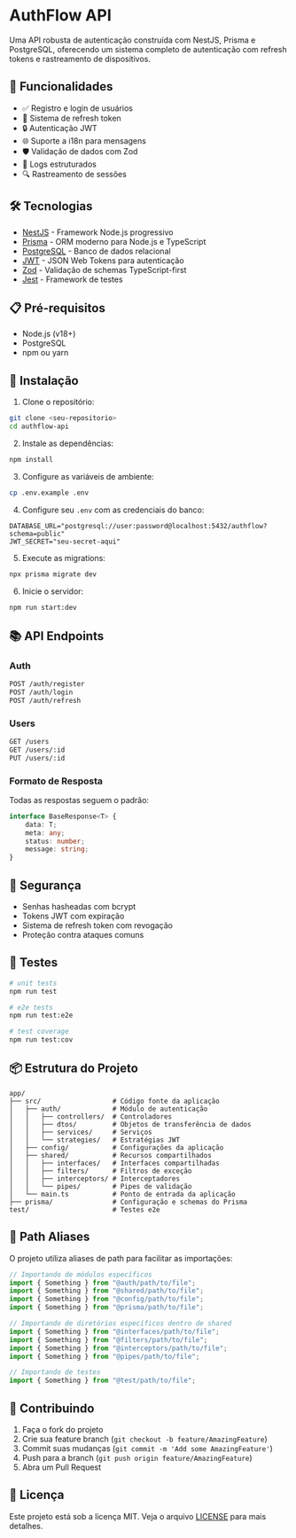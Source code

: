 # AuthFlow API

Uma API robusta de autenticação construída com NestJS, Prisma e PostgreSQL, oferecendo um sistema completo de autenticação com refresh tokens e rastreamento de dispositivos.

## 🚀 Funcionalidades

- ✅ Registro e login de usuários
- 🔄 Sistema de refresh token
- 🔒 Autenticação JWT
- 🌐 Suporte a i18n para mensagens
- 🛡️ Validação de dados com Zod
- 📝 Logs estruturados
- 🔍 Rastreamento de sessões

## 🛠️ Tecnologias

- [NestJS](https://nestjs.com/) - Framework Node.js progressivo
- [Prisma](https://www.prisma.io/) - ORM moderno para Node.js e TypeScript
- [PostgreSQL](https://www.postgresql.org/) - Banco de dados relacional
- [JWT](https://jwt.io/) - JSON Web Tokens para autenticação
- [Zod](https://zod.dev/) - Validação de schemas TypeScript-first
- [Jest](https://jestjs.io/) - Framework de testes

## 📋 Pré-requisitos

- Node.js (v18+)
- PostgreSQL
- npm ou yarn

## 🔧 Instalação

1. Clone o repositório:

```bash
git clone <seu-repositorio>
cd authflow-api
```

2. Instale as dependências:

```bash
npm install
```

3. Configure as variáveis de ambiente:

```bash
cp .env.example .env
```

4. Configure seu `.env` com as credenciais do banco:

```env
DATABASE_URL="postgresql://user:password@localhost:5432/authflow?schema=public"
JWT_SECRET="seu-secret-aqui"
```

5. Execute as migrations:

```bash
npx prisma migrate dev
```

6. Inicie o servidor:

```bash
npm run start:dev
```

## 📚 API Endpoints

### Auth

```bash
POST /auth/register
POST /auth/login
POST /auth/refresh
```

### Users

```bash
GET /users
GET /users/:id
PUT /users/:id
```

### Formato de Resposta

Todas as respostas seguem o padrão:

```typescript
interface BaseResponse<T> {
    data: T;
    meta: any;
    status: number;
    message: string;
}
```

## 🔐 Segurança

- Senhas hasheadas com bcrypt
- Tokens JWT com expiração
- Sistema de refresh token com revogação
- Proteção contra ataques comuns

## 🧪 Testes

```bash
# unit tests
npm run test

# e2e tests
npm run test:e2e

# test coverage
npm run test:cov
```

## 📦 Estrutura do Projeto

```
app/
├── src/                  # Código fonte da aplicação
│   ├── auth/             # Módulo de autenticação
│   │   ├── controllers/  # Controladores
│   │   ├── dtos/         # Objetos de transferência de dados
│   │   ├── services/     # Serviços
│   │   └── strategies/   # Estratégias JWT
│   ├── config/           # Configurações da aplicação
│   ├── shared/           # Recursos compartilhados
│   │   ├── interfaces/   # Interfaces compartilhadas
│   │   ├── filters/      # Filtros de exceção
│   │   ├── interceptors/ # Interceptadores
│   │   └── pipes/        # Pipes de validação
│   └── main.ts           # Ponto de entrada da aplicação
├── prisma/               # Configuração e schemas do Prisma
test/                     # Testes e2e
```

## 🔄 Path Aliases

O projeto utiliza aliases de path para facilitar as importações:

```typescript
// Importando de módulos específicos
import { Something } from "@auth/path/to/file";
import { Something } from "@shared/path/to/file";
import { Something } from "@config/path/to/file";
import { Something } from "@prisma/path/to/file";

// Importando de diretórios específicos dentro de shared
import { Something } from "@interfaces/path/to/file";
import { Something } from "@filters/path/to/file";
import { Something } from "@interceptors/path/to/file";
import { Something } from "@pipes/path/to/file";

// Importando de testes
import { Something } from "@test/path/to/file";
```

## 🤝 Contribuindo

1. Faça o fork do projeto
2. Crie sua feature branch (`git checkout -b feature/AmazingFeature`)
3. Commit suas mudanças (`git commit -m 'Add some AmazingFeature'`)
4. Push para a branch (`git push origin feature/AmazingFeature`)
5. Abra um Pull Request

## 📝 Licença

Este projeto está sob a licença MIT. Veja o arquivo [LICENSE](LICENSE) para mais detalhes.

